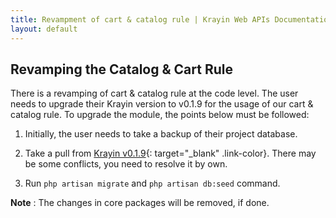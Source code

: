 ```yaml
---
title: Revampment of cart & catalog rule | Krayin Web APIs Documentation
layout: default
---
```


## Revamping the Catalog & Cart Rule

There is a revamping of cart & catalog rule at the code level. The user needs to upgrade their Krayin version to v0.1.9 for the usage of our cart & catalog rule. To upgrade the module, the points below must be followed:

1. Initially, the user needs to take a backup of their project database.

2. Take a pull from [Krayin v0.1.9](https://github.com/krayin/Krayin/tree/v0.1.9){: target="\_blank" .link-color}. There may be some conflicts, you need to resolve it by own.

3. Run `php artisan migrate` and `php artisan db:seed` command.

**Note** : The changes in core packages will be removed, if done.